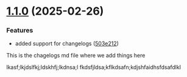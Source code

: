 # [1.1.0](https://github.com/Zeliang-Codetech/HospiSuite_chatbot/compare/v1.0.0...v1.1.0) (2025-02-26)


### Features

* added support for changelogs ([503e212](https://github.com/Zeliang-Codetech/HospiSuite_chatbot/commit/503e212cf95dfa1697b74584b944310ca15ad555))

This is the chagelogs md file where we add things here

lkasf;lkjdslfkj;ldskhfj;lkdnsa;l fkdsfjldsa;kflkdsafn;kdjshfaidhsfdsafdlkl
